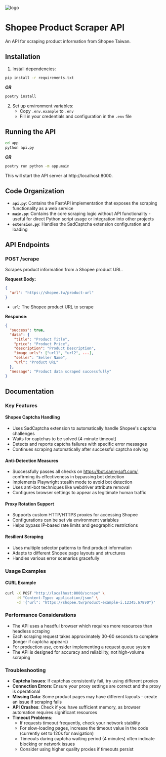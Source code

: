 ![logo](https://github.com/user-attachments/assets/818b5466-de08-47f3-8e79-e19adb4dc92c)

# Shopee Product Scraper API

An API for scraping product information from Shopee Taiwan.

## Installation

1. Install dependencies:
```bash
pip install -r requirements.txt
```
***OR***
```bash
poetry install
```

2. Set up environment variables:
   - Copy `.env.example` to `.env`
   - Fill in your credentials and configuration in the `.env` file

## Running the API

```bash
cd app
python api.py
```
***OR***
```bash
poetry run python -m app.main
```

This will start the API server at http://localhost:8000.

## Code Organization

- **`api.py`**: Contains the FastAPI implementation that exposes the scraping functionality as a web service
- **`main.py`**: Contains the core scraping logic without API functionality - useful for direct Python script usage or integration into other projects
- **`extension.py`**: Handles the SadCaptcha extension configuration and loading

## API Endpoints

### POST /scrape

Scrapes product information from a Shopee product URL.

**Request Body:**
```json
{
  "url": "https://shopee.tw/product-url"
}
```

- `url`: The Shopee product URL to scrape

**Response:**
```json
{
  "success": true,
  "data": {
    "title": "Product Title",
    "price": "Product Price",
    "description": "Product Description",
    "image_urls": ["url1", "url2", ...],
    "seller": "Seller Name",
    "url": "Product URL"
  },
  "message": "Product data scraped successfully"
}
```

## Documentation

### Key Features

#### Shopee Captcha Handling
- Uses SadCaptcha extension to automatically handle Shopee's captcha challenges
- Waits for captchas to be solved (4-minute timeout)
- Detects and reports captcha failures with specific error messages
- Continues scraping automatically after successful captcha solving

#### Anti-Detection Measures
- Successfully passes all checks on https://bot.sannysoft.com/, confirming its effectiveness in bypassing bot detection
- Implements Playwright stealth mode to avoid bot detection
- Uses anti-bot techniques like webdriver attribute removal
- Configures browser settings to appear as legitimate human traffic

#### Proxy Rotation Support
- Supports custom HTTP/HTTPS proxies for accessing Shopee
- Configurations can be set via environment variables
- Helps bypass IP-based rate limits and geographic restrictions

#### Resilient Scraping
- Uses multiple selector patterns to find product information
- Adapts to different Shopee page layouts and structures
- Handles various error scenarios gracefully

### Usage Examples

#### CURL Example
```bash
curl -X POST "http://localhost:8000/scrape" \
     -H "Content-Type: application/json" \
     -d '{"url": "https://shopee.tw/product-example-i.12345.67890"}'
```

### Performance Considerations

- The API uses a headful browser which requires more resources than headless scraping
- Each scraping request takes approximately 30-60 seconds to complete (longer if captcha appears)
- For production use, consider implementing a request queue system
- The API is designed for accuracy and reliability, not high-volume scraping

### Troubleshooting

- **Captcha Issues**: If captchas consistently fail, try using different proxies
- **Connection Errors**: Ensure your proxy settings are correct and the proxy is operational
- **Missing Data**: Some product pages may have different layouts - create an issue if scraping fails
- **API Crashes**: Check if you have sufficient memory, as browser automation requires significant resources
- **Timeout Problems**: 
  - If requests timeout frequently, check your network stability
  - For slow-loading pages, increase the timeout value in the code (currently set to 120s for navigation)
  - Timeouts during captcha waiting period (4 minutes) often indicate blocking or network issues
  - Consider using higher quality proxies if timeouts persist
